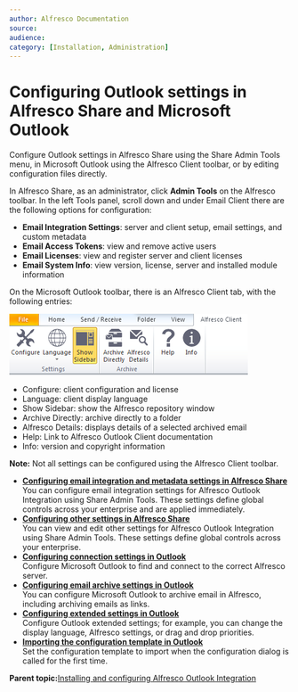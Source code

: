 ```yaml
---
author: Alfresco Documentation
source: 
audience: 
category: [Installation, Administration]
---
```


# Configuring Outlook settings in Alfresco Share and Microsoft Outlook

Configure Outlook settings in Alfresco Share using the Share Admin Tools menu, in Microsoft Outlook using the Alfresco Client toolbar, or by editing configuration files directly.

In Alfresco Share, as an administrator, click **Admin Tools** on the Alfresco toolbar. In the left Tools panel, scroll down and under Email Client there are the following options for configuration:

-   **Email Integration Settings**: server and client setup, email settings, and custom metadata
-   **Email Access Tokens**: view and remove active users
-   **Email Licenses**: view and register server and client licenses
-   **Email System Info**: view version, license, server and installed module information

On the Microsoft Outlook toolbar, there is an Alfresco Client tab, with the following entries:

![Alfresco Outlook Client ribbon in Outlook](../images/ribbon_v2.png)

-   Configure: client configuration and license
-   Language: client display language
-   Show Sidebar: show the Alfresco repository window
-   Archive Directly: archive directly to a folder
-   Alfresco Details: displays details of a selected archived email
-   Help: Link to Alfresco Outlook Client documentation
-   Info: version and copyright information

**Note:** Not all settings can be configured using the Alfresco Client toolbar.

-   **[Configuring email integration and metadata settings in Alfresco Share](../tasks/Outlook-admin-integration_v2.md)**  
You can configure email integration settings for Alfresco Outlook Integration using Share Admin Tools. These settings define global controls across your enterprise and are applied immediately.
-   **[Configuring other settings in Alfresco Share](../tasks/Outlook-admin-integration-1.md)**  
You can view and edit other settings for Alfresco Outlook Integration using Share Admin Tools. These settings define global controls across your enterprise.
-   **[Configuring connection settings in Outlook](../tasks/Outlook-config-server.md)**  
Configure Microsoft Outlook to find and connect to the correct Alfresco server.
-   **[Configuring email archive settings in Outlook](../tasks/Outlook-config-email_v2.md)**  
You can configure Microsoft Outlook to archive email in Alfresco, including archiving emails as links.
-   **[Configuring extended settings in Outlook](../tasks/Outlook-config-extended_v2.md)**  
Configure Outlook extended settings; for example, you can change the display language, Alfresco settings, or drag and drop priorities.
-   **[Importing the configuration template in Outlook](../tasks/Outlook-config-template-setup_v2.md)**  
Set the configuration template to import when the configuration dialog is called for the first time.

**Parent topic:**[Installing and configuring Alfresco Outlook Integration](../concepts/Outlook-install-intro.md)

